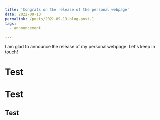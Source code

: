 ```yaml
---
title: 'Congrats on the release of the personal webpage'
date: 2022-09-13
permalink: /posts/2022-09-13-blog-post-1
tags:
  - announcement
  
---
```


I am glad to announce the release of my personal webpage.
Let's keep in touch!

Test
======

Test
======

Test
------
